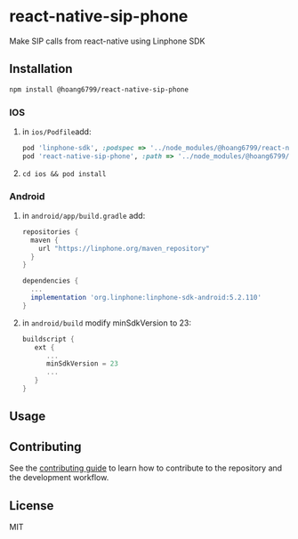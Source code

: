 # react-native-sip-phone

Make SIP calls from react-native using Linphone SDK

## Installation

```sh
npm install @hoang6799/react-native-sip-phone
```

### IOS

1.
    in `ios/Podfile`add:
    ```rb
    pod 'linphone-sdk', :podspec => '../node_modules/@hoang6799/react-native-sip-phone/third_party_podspecs/linphone-sdk.podspec'
    pod 'react-native-sip-phone', :path => '../node_modules/@hoang6799/react-native-sip-phone'
    ```
2.
    ```shell
    cd ios && pod install
    ```

### Android
1.
    in `android/app/build.gradle` add:
    ```gradle
    repositories {
      maven {
        url "https://linphone.org/maven_repository"
      }
    }

    dependencies {
      ...
      implementation 'org.linphone:linphone-sdk-android:5.2.110'
    }
   ```
2.
    in `android/build` modify minSdkVersion to 23:
    ```gradle
    buildscript {
       ext {
          ...
          minSdkVersion = 23
          ...
       }
    }
    ```
## Usage



## Contributing

See the [contributing guide](CONTRIBUTING.md) to learn how to contribute to the repository and the development workflow.

## License

MIT
